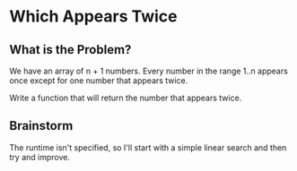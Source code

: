 # Which Appears Twice

## What is the Problem?

We have an array of n + 1 numbers.
Every number in the range 1..n appears once except for one number that appears twice.

Write a function that will return the number that appears twice.

## Brainstorm

The runtime isn't specified, so I'll start with a simple linear search and then try and improve.
